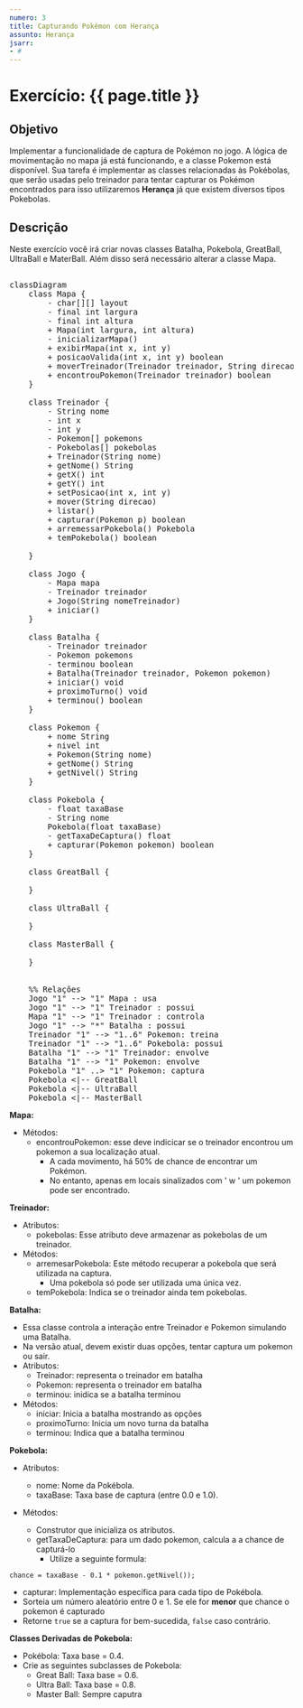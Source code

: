 ```yaml
---
numero: 3
title: Capturando Pokémon com Herança
assunto: Herança
jsarr:
- # 
---
```



# Exercício: {{ page.title }}

## Objetivo

Implementar a funcionalidade de captura de Pokémon no jogo. A lógica de movimentação no mapa já está funcionando, e a classe Pokemon está disponível. Sua tarefa é implementar as classes relacionadas às Pokébolas, que serão usadas pelo treinador para tentar capturar os Pokémon encontrados para isso utilizaremos **Herança** já que existem diversos tipos Pokebolas.

## Descrição
 
Neste exercício você irá criar novas classes Batalha, Pokebola, GreatBall, UltraBall e MaterBall. Além disso será necessário alterar a classe Mapa.

<pre class="mermaid">

classDiagram
    class Mapa {
        - char[][] layout
        - final int largura
        - final int altura
        + Mapa(int largura, int altura)
        - inicializarMapa()
        + exibirMapa(int x, int y)
        + posicaoValida(int x, int y) boolean
        + moverTreinador(Treinador treinador, String direcao) void
        + encontrouPokemon(Treinador treinador) boolean
    }

    class Treinador {
        - String nome
        - int x
        - int y
        - Pokemon[] pokemons
        - Pokebolas[] pokebolas
        + Treinador(String nome)
        + getNome() String
        + getX() int
        + getY() int
        + setPosicao(int x, int y)
		+ mover(String direcao)
		+ listar()
		+ capturar(Pokemon p) boolean
        + arremessarPokebola() Pokebola
		+ temPokebola() boolean

    }

    class Jogo {
        - Mapa mapa
        - Treinador treinador
        + Jogo(String nomeTreinador)
        + iniciar()
    }

    class Batalha {
        - Treinador treinador
        - Pokemon pokemons
        - terminou boolean
        + Batalha(Treinador treinador, Pokemon pokemon)
        + iniciar() void
        + proximoTurno() void
        + terminou() boolean
    }

    class Pokemon {
        + nome String
        + nivel int
        + Pokemon(String nome)
        + getNome() String
        + getNivel() String
    }

    class Pokebola {
        - float taxaBase
        - String nome
        Pokebola(float taxaBase)
        - getTaxaDeCaptura() float
        + capturar(Pokemon pokemon) boolean
    }

    class GreatBall {

    }

    class UltraBall {

    }

    class MasterBall {

    }


    %% Relações
    Jogo "1" --> "1" Mapa : usa
    Jogo "1" --> "1" Treinador : possui
    Mapa "1" --> "1" Treinador : controla
    Jogo "1" --> "*" Batalha : possui
    Treinador "1" --> "1..6" Pokemon: treina
    Treinador "1" --> "1..6" Pokebola: possui
    Batalha "1" --> "1" Treinador: envolve
    Batalha "1" --> "1" Pokemon: envolve
    Pokebola "1" ..> "1" Pokemon: captura
    Pokebola <|-- GreatBall
    Pokebola <|-- UltraBall
    Pokebola <|-- MasterBall
</pre>    


**Mapa:**

  - Métodos: 
    - encontrouPokemon: esse deve indicicar se o treinador encontrou um pokemon a sua localização atual.
      - A cada movimento, há 50% de chance de encontrar um Pokémon.
      - No entanto, apenas em locais sinalizados com ' w ' um pokemon pode ser encontrado. 
    
**Treinador:**

  - Atributos:
    - pokebolas: Esse atributo deve armazenar as pokebolas de um treinador.
  - Métodos:
    - arremesarPokebola: Este método recuperar a pokebola que será utilizada na captura.
      - Uma pokebola só pode ser utilizada uma única vez. 
    - temPokebola: Indica se o treinador ainda tem pokebolas.
   
**Batalha:**
  
  - Essa classe controla a interação entre Treinador e Pokemon simulando uma Batalha.
  - Na versão atual, devem existir duas opções, tentar captura um pokemon ou sair.
  - Atributos:
    - Treinador: representa o treinador em batalha
    - Pokemon: representa o treinador em batalha
    - terminou: inidica se a batalha terminou
  - Métodos:
    - iniciar: Inicia a batalha mostrando as opções
    - proximoTurno: Inicia um novo turna da batalha
    - terminou: Indica que a batalha terminou  

**Pokebola:**

- Atributos:
  - nome: Nome da Pokébola.
  - taxaBase: Taxa base de captura (entre 0.0 e 1.0).

- Métodos:
  - Construtor que inicializa os atributos.
  - getTaxaDeCaptura: para um dado pokemon, calcula a a chance de capturá-lo
    - Utilize a seguinte formula:
```
chance = taxaBase - 0.1 * pokemon.getNivel());
```
  - capturar: Implementação específica para cada tipo de Pokébola.
  - Sorteia um número aleatório entre 0 e 1. Se ele for **menor** que chance o pokemon é capturado
  - Retorne `true` se a captura for bem-sucedida, `false` caso contrário.
 
 
**Classes Derivadas de Pokebola:**

 - Pokébola: Taxa base = 0.4.
 - Crie as seguintes subclasses de Pokebola:
   - Great Ball: Taxa base = 0.6.
   - Ultra Ball: Taxa base = 0.8.
   - Master Ball: Sempre caputra

